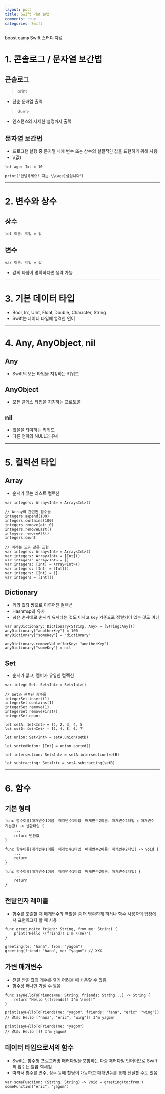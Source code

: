 ```yaml
---
layout: post
title: Swift 기본 문법
comments: true
categories: Swift
---
```

boost camp Swift 스터디 자료

# 1. 콘솔로그 / 문자열 보간법

## 콘솔로그
> print
- 단순 문자열 출력

> dump
- 인스턴스의 자세한 설명까지 출력

## 문자열 보간법
- 프로그램 실행 중 문자열 내에 변수 또는 상수의 실질적인 값을 표현하기 위해 사용
- \\(값)

```
let age: Int = 10

print("안녕하세요! 저는 \\(age)살입니다")
```
---

# 2. 변수와 상수
## 상수
```
let 이름: 타입 = 값
```
## 변수
```
var 이름: 타입 = 값
```
- 값의 타입이 명확하다면 생략 가능
---
# 3. 기본 데이터 타입
- Bool, Int, UInt, Float, Double, Character, String
- Swift는 데이터 타입에 엄격한 언어
---
# 4. Any, AnyObject, nil
## Any
- Swift의 모든 타입을 지칭하는 키워드

## AnyObject
- 모든 클래스 타입을 지칭하는 프로토콜

## nil
- 없을을 의미하는 키워드
- 다른 언어의 NULL과 유사
---
# 5. 컬렉션 타입
## Array
- 순서가 있는 리스트 컬렉션

```
var integers: Array<Int> = Array<Int>()

// Array와 관련된 함수들
integers.append(100)
integers.contains(100)
integers.remove(at: 0)
integers.removeLast()
integers.removeAll()
integers.count

// 아래는 모두 같은 표현
var integers: Array<Int> = Array<Int>()
var integers: Array<Int> = [Int]()
var integers: Array<Int> = []
var integers: [Int] = Array<Int>()
var integers: [Int] = [Int]()
var integers: [Int] = []
var integers = [Int]()
```

## Dictionary
- 키와 값의 쌍으로 이루어진 컬렉션 
- Hashmap과 유사
- 넣은 순서대로 순서가 유지되는 것도 아니고 key 기준으로 정렬되어 있는 것도 아님

```
var anyDictionary: Dictionary<String, Any> = [String:Any]()
anyDictionary["anotherKey"] = 100
anyDictionary["someKey"] = "dictionary"

anyDictionary.removeValue(forKey: "anotherKey")
anyDictionary["someKey"] = nil
```

## Set
- 순서가 없고, 멤버가 유일한 컬렉션

```
var integerSet: Set<Int> = Set<Int>()

// Set과 관련된 함수들
integerSet.insert(1)
integerSet.contains(1)
integerSet.remove(1)
integerSet.removeFirst()
integerSet.count

let setA: Set<Int> = [1, 2, 3, 4, 5]
let setB: Set<Int> = [3, 4, 5, 6, 7]

let union: Set<Int> = setA.union(setB)

let sortedUnion: [Int] = union.sorted()

let intersection: Set<Int> = setA.intersection(setB)

let subtracting: Set<Int> = setA.subtracting(setB)
```
---
# 6. 함수
## 기본 형태

```
func 함수이름(매개변수1이름: 매개변수1타입, 매개변수2이름: 매개변수2타입 = 매개변수 기본값) -> 반환타입 {
    ...
    return 반환값
}

func 함수이름(매개변수1이름: 매개변수1타입, 매개변수2이름: 매개변수2타입) -> Void {
    ...
    return 
}

func 함수이름(매개변수1이름: 매개변수1타입, 매개변수2이름: 매개변수2타입) {
    ...
    return 
}
```
## 전달인자 레이블
- 함수를 호출할 때 매개변수의 역할을 좀 더 명확하게 하거나 함수 사용자의 입장에서 표현하고자 할 때 사용
```
func greeting(to friend: String, from me: String) {
    print("Hello \(friend)! I'm \(me)")
}

greeting(to: "hana", from: "yagom")
greeting(friend: "hana", me: "yagom") // XXX
```

## 가변 매개변수
- 전달 받을 값의 개수를 알기 어려울 때 사용할 수 있음
- 함수당 하나만 가질 수 있음
```
func sayHelloToFriends(me: String, friends: String...) -> String {
    return "Hello \(friends)! I'm \(me)!"
}

print(sayHelloToFriends(me: "yagom", friends: "hana", "eric", "wing"))
// 결과: Hello ["hana", "eric", "wing"]! I'm yagom!

print(sayHelloToFriends(me: "yagom")
// 결과: Hello []! I'm yagom!
```

## 데이터 타입으로서의 함수
- Swift는 함수형 프로그래밍 패러다임을 포함하는 다중 패러다임 언어이므로 Swift의 함수는 일급 객체임
- 따라서 함수를 변수, 상수 등에 할당이 가능하고 매개변수를 통해 전달할 수도 있음
```
var someFunction: (String, String) -> Void = greeting(to:from:)
someFunction("eric", "yagom")
```